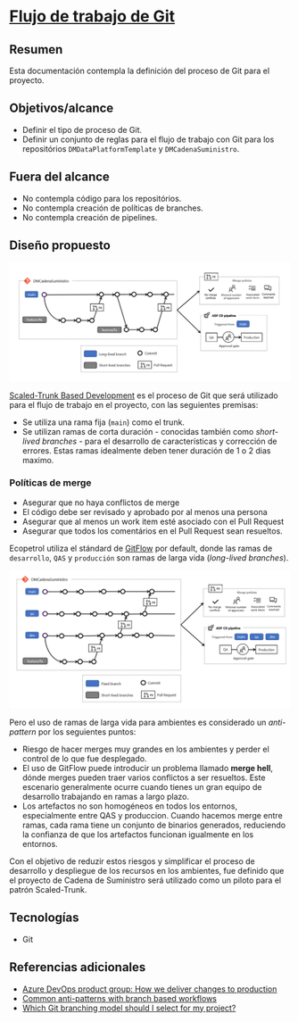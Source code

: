 # [Flujo de trabajo de Git](https://dev.azure.com/ecopetrolad/BI/_backlogs/backlog/DM_CadenaSuministro/Epics/?workitem=122204)

## Resumen

Esta documentación contempla la definición del proceso de Git para el proyecto.

## Objetivos/alcance

* Definir el tipo de proceso de Git.
* Definir un conjunto de reglas para el flujo de trabajo con Git para los repositórios `DMDataPlatformTemplate` y `DMCadenaSuministro`.

## Fuera del alcance

* No contempla código para los repositórios.
* No contempla creación de políticas de branches.
* No contempla creación de pipelines.

## Diseño propuesto

![Git workflow](./assets/122204-git-workflow.png)

[Scaled-Trunk Based Development](https://trunkbaseddevelopment.com/) es el proceso de Git que será utilizado para el flujo de trabajo en el proyecto, con las seguientes premisas:

* Se utiliza una rama fija (`main`) como el trunk.
* Se utilizan ramas de corta duración - conocidas también como *short-lived branches* - para el desarrollo de características y corrección de errores. Estas ramas idealmente deben tener duración de 1 o 2 dias maximo.

### Políticas de merge

* Asegurar que no haya conflictos de merge
* El código debe ser revisado y aprobado por al menos una persona
* Asegurar que al menos un work item esté asociado con el Pull Request
* Asegurar que todos los comentários en el Pull Request sean resueltos.

Ecopetrol utiliza el stándard de [GitFlow](https://www.atlassian.com/git/tutorials/comparing-workflows/gitflow-workflow) por default, donde las ramas de `desarrollo`, `QAS` y `producción` son ramas de larga vida (*long-lived branches*).

![GitFlow](./assets/122204-gitflow.png)

Pero el uso de ramas de larga vida para ambientes es considerado un *anti-pattern* por los seguientes puntos:

* Riesgo de hacer merges muy grandes en los ambientes y perder el control de lo que fue desplegado.
* El uso de GitFlow puede introducir un problema llamado **merge hell**, dónde merges pueden traer varios conflictos a ser resueltos. Este escenario generalmente ocurre cuando tienes un gran equipo de desarrollo trabajando en ramas a largo plazo.
* Los artefactos no son homogéneos en todos los entornos, especialmente entre QAS y produccion. Cuando hacemos merge entre ramas, cada rama tiene un conjunto de binarios generados, reduciendo la confianza de que los artefactos funcionan igualmente en los entornos.

Con el objetivo de reduzir estos riesgos y simplificar el proceso de desarrollo y despliegue de los recursos en los ambientes, fue definido que el proyecto de Cadena de Suministro será utilizado como un piloto para el patrón Scaled-Trunk.

## Tecnologías

* Git

## Referencias adicionales

* [Azure DevOps product group: How we deliver changes to production](https://docs.microsoft.com/en-us/azure/devops/learn/devops-at-microsoft/release-flow)
* [Common anti-patterns with branch based workflows](https://www.thoughtworks.com/insights/blog/enabling-trunk-based-development-deployment-pipelines)
* [Which Git branching model should I select for my project?](https://medium.com/aventude/which-git-branching-model-should-i-select-73aafc503b5f)
